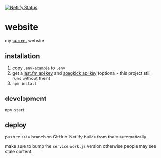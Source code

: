 [![Netlify Status](https://api.netlify.com/api/v1/badges/cca05489-b5e5-453a-8c2d-01149b1d7f6f/deploy-status)](https://app.netlify.com/sites/zoetrope/deploys)

# website

my [current](https://zoetrope.fyi) website

## installation

1. copy `.env-example` to `.env`
1. get a [last.fm api key](https://www.last.fm/api/) and [songkick api key](https://www.songkick.com/developer) (optional - this project still runs without them)
1. `npm install`

## development

```bash
npm start
```

## deploy

push to `main` branch on GitHub. Netlify builds from there automatically.

make sure to bump the `service-work.js` version otherwise people may see stale content.

